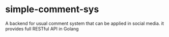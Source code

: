 # simple-comment-sys
A backend for usual comment system that can be applied in social media. it provides full RESTful API in Golang

